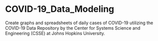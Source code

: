 # COVID-19_Data_Modeling
Create graphs and spreadsheets of daily cases of COVID-19 utilizing the COVID-19 Data Repository by the Center for Systems Science and Engineering (CSSE) at Johns Hopkins University.
